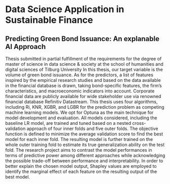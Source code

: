 # Data Science Application in Sustainable Finance
## Predicting Green Bond Issuance: An explanable AI Approach 
Thesis submitted in partial fulfillment of the requirements for the degree of master of science in data science & society at the school of humanities and digital sciences of Tilburg University
In this thesis, our target variable is the volume of green bond issuance.
As for the predictors, a list of features inspired by the empirical research studies and based on the data available in the financial database is drawn, taking bond-specific features, the firm’s characteristics, and macroeconomic indicators into account. Corporate financial data are publicly available for wide stakeholder
use via renowned financial database Refinitiv Datastream.
This thesis uses four algorithms, including Ri, KNR, XGBR, and LGBR for the prediction problem as competing machine learning models. We opt for Optuna as the main technique for model development and evaluation. All models considered, including the baseline LR model, are trained and tuned based on a nested cross-validation approach  of four inner folds and five outer folds. The objective function is defined to minimize the average validation score to find the best model for each inner fold. The resulting model is further trained on the whole outer training fold to estimate its true generalization ability on the test fold. The research project aims to contrast the model performances in terms of predictive power among different approaches while acknowledging the possible trade-off between performance and interpretability. In order to better explain the chosen model output, Shapley values are employed to identify the marginal effect of each feature on the resulting  output of the best model.
